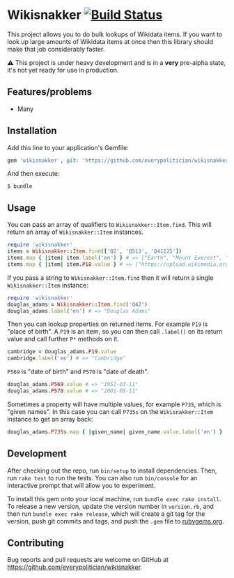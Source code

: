 # Wikisnakker [![Build Status](https://travis-ci.org/everypolitician/wikisnakker.svg?branch=master)](https://travis-ci.org/everypolitician/wikisnakker)

This project allows you to do bulk lookups of Wikidata items. If you want to look up large amounts of Wikidata items at once then this library should make that job considerably faster.

:warning: This project is under heavy development and is in a **very** pre-alpha state, it's not yet ready for use in production.

## Features/problems

- Many

## Installation

Add this line to your application's Gemfile:

```ruby
gem 'wikisnakker', git: 'https://github.com/everypolitician/wikisnakker'
```

And then execute:

    $ bundle

## Usage

You can pass an array of qualifiers to `Wikisnakker::Item.find`. This will return an array of `Wikisnakker::Item` instances.

```ruby
require 'wikisnakker'
items = Wikisnakker::Item.find(['Q2', 'Q513', 'Q41225'])
items.map { |item| item.label('en') } # => ["Earth", "Mount Everest", "Big Ben"]
items.map { |item| item.P18.value } # => ["https://upload.wikimedia.org/wikipedia/commons/9/97/The_Earth_seen_from_Apollo_17.jpg", "https://upload.wikimedia.org/wikipedia/commons/e/e7/Everest_North_Face_toward_Base_Camp_Tibet_Luca_Galuzzi_2006.jpg", "https://upload.wikimedia.org/wikipedia/commons/7/78/Big-ben-1858.jpg"]
```

If you pass a string to `Wikisnakker::Item.find` then it will return a single `Wikisnakker::Item` instance:

```ruby
require 'wikisnakker'
douglas_adams = Wikisnakker::Item.find('Q42')
douglas_adams.label('en') # => "Douglas Adams"
```

Then you can lookup properties on returned items. For example `P19` is "place of birth". A `P19` is an item, so you can then call `.label()` on its return value and call further `P*` methods on it.

```ruby
cambridge = douglas_adams.P19.value
cambridge.label('en') # => "Cambridge"
```

`P569` is "date of birth" and `P570` is "date of death".

```ruby
douglas_adams.P569.value # => "1952-03-11"
douglas_adams.P570.value # => "2001-05-11"
```

Sometimes a property will have multiple values, for example `P735`, which is "given names". In this case you can call `P735s` on the `Wikisnakker::Item` instance to get an array back:

```ruby
douglas_adams.P735s.map { |given_name| given_name.value.label('en') }
```

## Development

After checking out the repo, run `bin/setup` to install dependencies. Then, run `rake test` to run the tests. You can also run `bin/console` for an interactive prompt that will allow you to experiment.

To install this gem onto your local machine, run `bundle exec rake install`. To release a new version, update the version number in `version.rb`, and then run `bundle exec rake release`, which will create a git tag for the version, push git commits and tags, and push the `.gem` file to [rubygems.org](https://rubygems.org).

## Contributing

Bug reports and pull requests are welcome on GitHub at https://github.com/everypolitician/wikisnakker.
